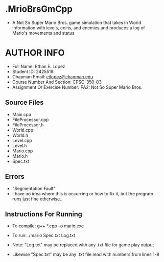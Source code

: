 # .MrioBrsGmCpp

- A Not So Super Mario Bros. game simulation that takes in World information with levels, coins, and enemies and produces a log of Mario's movements and status

# AUTHOR INFO

- Full Name: Ethan E. Lopez
- Student ID: 2425516
- Chapman Email: etlopez@chapman.edu
- Course Number And Section: CPSC-350-03
- Assignment Or Exercise Number: PA2: Not So Super Mario Bros.


## Source Files
- Main.cpp
- FileProcessor.cpp
- FileProcessor.h
- World.cpp
- World.h
- Level.cpp
- Level.h
- Mario.cpp
- Mario.h
- Spec.txt

## Errors
- "Segmentation Fault"
- I have no idea where this is occurring or how to fix it, but the program runs just fine otherwise...

## Instructions For Running
- To compile: g++ *.cpp -o mario.exe
- To run: ./mario Spec.txt Log.txt

- Note: "Log.txt" may be replaced with any .txt file for game play output
- Likewise "Spec.txt" may be any .txt file read with numbers from lines 1-8

